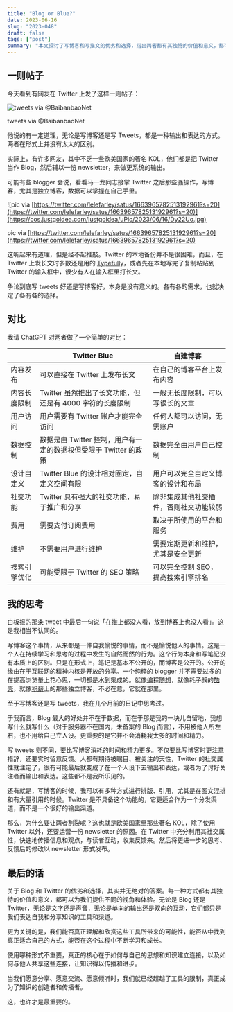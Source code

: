```yaml
---
title: "Blog or Blue?"
date: 2023-06-16
slug: "2023-048"
draft: false
tags: ["post"]
summary: "本文探讨了写博客和写推文的优劣和选择，指出两者都有其独特的价值和意义，都可以为我们提供不同的视角和体验。无论是 Blog 还是 Twitter，无论是文字还是声音，它们都只是我们表达自我和分享知识的工具和渠道。真正的核心在于如何与自己的思想和知识建立连接，以及如何与他人共享这些连接，让知识得以传播和进步。"
---
```


## 一则帖子

今天看到有网友在 Twitter 上发了这样一则帖子：

![tweets via @BaibanbaoNet](https://cos.justgoidea.com/justgoidea/uPic/2023/06/16/b7Tjs3.png)

tweets via @BaibanbaoNet

他说的有一定道理，无论是写博客还是写 Tweets，都是一种输出和表达的方式。两者在形式上并没有太大的区别。

实际上，有许多网友，其中不乏一些欧美国家的著名 KOL，他们都是把 Twitter 当作 Blog，然后辅以一份 newsletter，来做更系统的输出。

可能有些 blogger 会说，看看马一龙同志接掌 Twitter 之后那些骚操作，写博客，尤其是独立博客，数据可以掌握在自己手里。

![pic via [https://twitter.com/lelefarley/satus/1663965782513192961?s=20](https://twitter.com/lelefarley/satus/1663965782513192961?s=20)](https://cos.justgoidea.com/justgoidea/uPic/2023/06/16/Dy22Uo.jpg)

pic via [https://twitter.com/lelefarley/satus/1663965782513192961?s=20](https://twitter.com/lelefarley/satus/1663965782513192961?s=20)

这听起来有道理，但是经不起推敲。Twitter 的本地备份并不是很困难，而且，在 Twitter 上发长文时多数还是用的 [Typefully](https://typefully.com/)，或者先在本地写完了复制粘贴到 Twitter 的输入框中，很少有人在输入框里打长文。

争论到底写 tweets 好还是写博客好，本身是没有意义的。各有各的需求，也就决定了各有各的选择。

## 对比

我请 ChatGPT 对两者做了一个简单的对比：

|  | Twitter Blue | 自建博客 |
| --- | --- | --- |
| 内容发布 | 可以直接在 Twitter 上发布长文 | 在自己的博客平台上发布内容 |
| 内容长度限制 | Twitter 虽然推出了长文功能，但还是有 4000 字符的长度限制 | 一般无长度限制，可以写很长的文章 |
| 用户访问 | 用户需要有 Twitter 账户才能完全访问 | 任何人都可以访问，无需账户 |
| 数据控制 | 数据是由 Twitter 控制，用户有一定的数据权但受限于 Twitter 的政策 | 数据完全由用户自己控制 |
| 设计自定义 | Twitter Blue 的设计相对固定，自定义空间有限 | 用户可以完全自定义博客的设计和布局 |
| 社交功能 | Twitter 具有强大的社交功能，易于推广和分享 | 除非集成其他社交插件，否则社交功能较弱 |
| 费用 | 需要支付订阅费用 | 取决于所使用的平台和服务 |
| 维护 | 不需要用户进行维护 | 需要定期更新和维护，尤其是安全更新 |
| 搜索引擎优化 | 可能受限于 Twitter 的 SEO 策略 | 可以完全控制 SEO，提高搜索引擎排名 |

## 我的思考

白板报的那条 tweet 中最后一句说「在推上都没人看，放到博客上也没人看」。这是我相当不认同的。

写博客这个事情，从来都是一件自我愉悦的事情，而不是愉悦他人的事情。这是一个人在持续学习和思考的过程中发生的自然而然的行为。这个行为本身和写笔记没有本质上的区别。只是在形式上，笔记是基本不公开的，而博客是公开的。公开的缘由在于互联网的精神内核是开放的分享。一个纯粹的 blogger 并不需要过多的在提高浏览量上花心思，一切都是水到渠成的。就像[编程随想](https://program-think.blogspot.com/)，就像耗子叔的[酷壳](https://coolshell.cn/)，就像[积薪](https://firewood.news/)上的那些独立博客，不必在意，它就在那里。

至于写博客还是写 tweets，我在几个月前的日记中思考过。

于我而言，Blog 最大的好处并不在于数据，而在于那是我的一块儿自留地，我想写什么就写什么（对于服务器不在国内，未备案的 Blog 而言），不用被他人所左右，也不用给自己立人设。更重要的是它并不会消耗我太多的时间和精力。

写 tweets 则不同，要比写博客消耗的时间和精力更多。不仅要比写博客时更注意措辞，还要实时留意反馈。人都有期待被瞩目、被关注的天性，Twitter 的社交属性就注定了，很有可能最后就变成了在一个人设下去输出和表达，或者为了讨好关注者而输出和表达。这些都不是我所乐见的。

还有就是，写博客的时候，我可以有多种方式进行排版、引用，尤其是在图文混排和有大量引用的时候。Twitter 是不具备这个功能的，它更适合作为一个分发渠道，而不是一个很好的输出渠道。

那么，为什么要让两者割裂呢？这也就是欧美国家里那些著名 KOL，除了使用 Twitter 以外，还要运营一份 newsletter 的原因。在 Twitter 中充分利用其社交属性，快速地传播信息和观点，与读者互动，收集反馈来。然后将更进一步的思考、反馈后的修改以 newsletter 形式发布。

## 最后的话

关于 Blog 和 Twitter 的优劣和选择，其实并无绝对的答案。每一种方式都有其独特的价值和意义，都可以为我们提供不同的视角和体验。无论是 Blog 还是 Twitter，无论是文字还是声音，无论是单向的输出还是双向的互动，它们都只是我们表达自我和分享知识的工具和渠道。

更为关键的是，我们能否真正理解和欣赏这些工具所带来的可能性，能否从中找到真正适合自己的方式，能否在这个过程中不断学习和成长。

使用哪种形式不重要，真正的核心在于如何与自己的思想和知识建立连接，以及如何与他人共享这些连接，让知识得以传播和进步。

当我们愿意分享、愿意交流、愿意倾听时，我们就已经超越了工具的限制，真正成为了知识的创造者和传播者。

这，也许才是最重要的。
